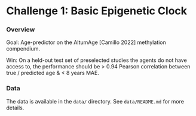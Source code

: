 # Challenge 1: Basic Epigenetic Clock

### Overview

Goal: Age-predictor on the AltumAge [Camillo 2022] methylation compendium.  

Win: On a held-out test set of preselected studies the agents do not have access to, the performance should be > 0.94 Pearson correlation between true / predicted age & < 8 years MAE. 

### Data

The data is available in the `data/` directory. See `data/README.md` for more details.



